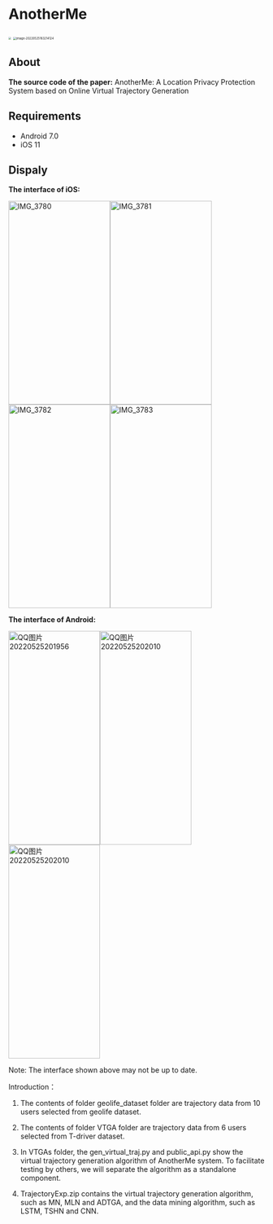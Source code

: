 # AnotherMe

<img src="Pictures/image-20220525163024165.png" style="zoom: 33%;" />

<img src="Pictures/image-20220525163214124.png" alt="image-20220525163214124" style="zoom: 40%;" />



## About

**The source code of the paper:** AnotherMe: A Location Privacy Protection System based on Online Virtual Trajectory Generation

## Requirements

* Android 7.0
* iOS 11



## Dispaly

**The interface of iOS:**

<img src="Pictures\IMG_3780.PNG" alt="IMG_3780" width="200" height="400" /><img src="Pictures/IMG_3781.PNG" alt="IMG_3781" width="200" height="400"/><img src="Pictures/IMG_3782.PNG" alt="IMG_3782" width="200" height="400" /><img src="Pictures/IMG_3783.PNG" alt="IMG_3783" width="200" height="400"/>



**The interface of Android:**

<img src="Pictures\QQ图片20220525201956.png" alt="QQ图片20220525201956" width="180" height="420"/><img src="Pictures\QQ图片20220525202010.png" alt="QQ图片20220525202010"  width="180" height="420" /><img src="Pictures/QQ图片20220525202018.png" alt="QQ图片20220525202010" width="180" height="420" />



Note: The interface shown above may not be up to date.

Introduction：

1. The contents of folder geolife_dataset folder are trajectory data from 10 users selected from geolife dataset.

2. The contents of folder VTGA folder are trajectory data from 6 users selected from T-driver dataset.

3. In VTGAs folder, the gen_virtual_traj.py and public_api.py show the virtual trajectory generation algorithm of AnotherMe system. To facilitate testing by others, we will separate the algorithm as a standalone component.

4. TrajectoryExp.zip contains the virtual trajectory generation algorithm, such as MN, MLN and ADTGA, and the data mining algorithm, such as LSTM, TSHN and CNN.









